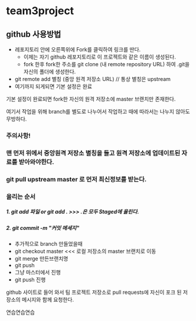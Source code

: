 # team3project

## github 사용방법

* 레포지토리 안에 오른쪽위에 Fork를 클릭하여 링크를 딴다.
  * 이제는 자기 github 레포지토리로 이 프로젝트와 같은 이름이 생성된다.
  * fork 한후 fork한 주소를 git clone (내 remote repository URL) 하여 .git을 자신의 폴더에 생성한다.
* git remote add 별칭 (중앙 원격 저장소 URL)    // 통상 별칭은 upstream
 * 여기까지 되게되면 기본 설정은 완료

기본 설정이 완료되면 fork한 자신의 원격 저장소에 master 브랜치만 존재한다.


여기서 작업을 위해 branch를 별도로 나누어서 작업하고
때에 따라서는 나누지 않아도 무방하다.

### 주의사항!
### 맨 먼저 위에서 중앙원격 저장소 별칭을 들고 원격 저장소에 업데이트된 자료를 받아와야한다.
### git pull upstream master 로 먼저 최신정보를 받는다.

### 올리는 순서
##### 1. git add 파일 or git add . >>> .은 모두 Staged에 올린다.
##### 2. git commit -m "커밋 메세지"


* 추가적으로 branch 만들었을때
 * git checkout master <<< 로컬 저장소의 master 브랜치로 이동
 * git merge 만든브랜치명
 * git push
* 그냥 마스터에서 진행
 * git push 진행

github 사이트로 들어 와서 팀 프로젝트 저장소로 pull requests에 자신이 포크 된 저장소의
메시지와 함께 요청한다.

연습연습연습
